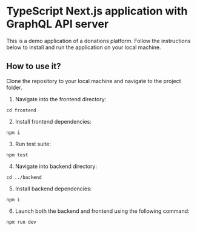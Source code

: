 # TypeScript Next.js application with GraphQL API server

This is a demo application of a donations platform. Follow the instructions below to install and run the application on your local machine.

## How to use it?

Clone the repository to your local machine and navigate to the project folder.

1. Navigate into the frontend directory:

```
cd frontend
```

2. Install frontend dependencies:

```
npm i
```

3. Run test suite:

```
npm test
```

4. Navigate into backend directory:

```
cd ../backend
```

5. Install backend dependencies:

```
npm i
```

6. Launch both the backend and frontend using the following command:

```
npm run dev
```
